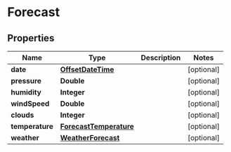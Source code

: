 
# Forecast

## Properties
Name | Type | Description | Notes
------------ | ------------- | ------------- | -------------
**date** | [**OffsetDateTime**](OffsetDateTime.md) |  |  [optional]
**pressure** | **Double** |  |  [optional]
**humidity** | **Integer** |  |  [optional]
**windSpeed** | **Double** |  |  [optional]
**clouds** | **Integer** |  |  [optional]
**temperature** | [**ForecastTemperature**](ForecastTemperature.md) |  |  [optional]
**weather** | [**WeatherForecast**](WeatherForecast.md) |  |  [optional]



